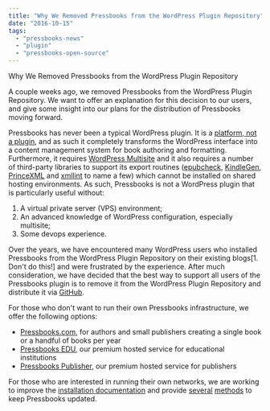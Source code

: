 ```yaml
---
title: "Why We Removed Pressbooks from the WordPress Plugin Repository"
date: "2016-10-15"
tags: 
  - "pressbooks-news"
  - "plugin"
  - "pressbooks-open-source"
---
```


Why We Removed Pressbooks from the WordPress Plugin Repository

A couple weeks ago, we removed Pressbooks from the WordPress Plugin Repository. We want to offer an explanation for this decision to our users, and give some insight into our plans for the distribution of Pressbooks moving forward.

Pressbooks has never been a typical WordPress plugin. It is a [platform, not a plugin](https://wordpress.org/support/topic/platform-not-plugin/), and as such it completely transforms the WordPress interface into a content management system for book authoring and formatting. Furthermore, it requires [WordPress Multisite](https://codex.wordpress.org/Create_A_Network) and it also requires a number of third-party libraries to support its export routines ([epubcheck](https://github.com/idpf/epubcheck), [KindleGen](https://www.amazon.com/gp/feature.html?docId%3D1000765211), [PrinceXML](http://www.princexml.com) and [xmllint](http://xmlsoft.org/xmllint.html) to name a few) which cannot be installed on shared hosting environments. As such, Pressbooks is not a WordPress plugin that is particularly useful without:

1. A virtual private server (VPS) environment;
2. An advanced knowledge of WordPress configuration, especially multisite;
3. Some devops experience.

Over the years, we have encountered many WordPress users who installed Pressbooks from the WordPress Plugin Repository on their existing blogs[1. Don't do this!] and were frustrated by the experience. After much consideration, we have decided that the best way to support all users of the Pressbooks plugin is to remove it from the WordPress Plugin Repository and distribute it via [GitHub](https://github.com/pressbooks/pressbooks/releases/).

For those who don't want to run their own Pressbooks infrastructure, we offer the following options:

- [Pressbooks.com](https://pressbooks.com/), for authors and small publishers creating a single book or a handful of books per year
- [Pressbooks EDU](https://pressbooks.com/for-academia/), our premium hosted service for educational institutions
- [Pressbooks Publisher](https://pressbooks.com/for-publishers/), our premium hosted service for publishers

For those who are interested in running their own networks, we are working to improve the [installation documentation](https://pressbooks.org/installation/) and provide [several](https://github.com/pressbooks/pressbooks/issues/502) [methods](https://github.com/pressbooks/pressbooks/issues/502) to keep Pressbooks updated.
